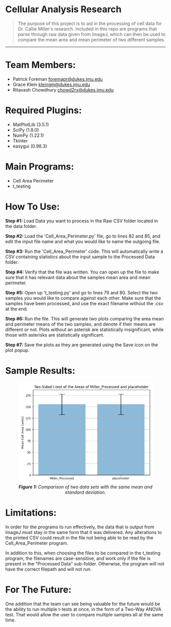 # Cellular Analysis Research
> The purpose of this project is to aid in the processing
> of cell data for Dr. Callie Miller's research. Included
> in this repo are programs that parse through raw data
> given from ImageJ, which can then be used to compare the
> mean area and mean perimeter of two different samples.
<hr>

# <a name="team-members"></a>Team Members:
* Patrick Foreman <foremapr@dukes.jmu.edu>
* Grace Klein <kleingm@dukes.jmu.edu>
* Ritavash Chowdhury <chowd2rx@dukes.jmu.edu>

# <a name="required-plugins"></a>Required Plugins:
* MatPlotLib (3.5.1)
* SciPy (1.8.0)
* NumPy (1.22.1)
* Tkinter
* easygui (0.98.3)

# <a name="main-programs"></a>Main Programs:
* Cell Area Perimeter
* t_testing

# <a name="how-to-use:"></a>How To Use:
<p> <strong> Step #1: </strong> Load Data you want to process in the Raw CSV
folder located in the data folder. </p>

<p> <strong> Step #2: </strong> Load the 'Cell_Area_Perimeter.py' file, go to
lines 82 and 85, and edit the input file name and what you
would like to name the outgoing file.</p>

<p> <strong> Step #3: </strong> Run the 'Cell_Area_Perimeter' code. This will
automatically write a CSV containing statistics about the
input sample to the Processed Data folder. </p>

<p> <strong> Step #4: </strong> Verify that the file was written. You can open
up the file to make sure that it has relevant data about the
samples mean area and mean perimeter.</p>

<p> <strong> Step #5: </strong> Open up 't_testing.py' and go to lines 79 and
80. Select the two samples you would like to compare against
each other. Make sure that the samples have been processed,
and use the exact filename without the .csv at the end.</p>

<p> <strong> Step #6: </strong> Run the file. This will generate two plots 
comparing the area mean and perimeter means of the two 
samples, and denote if their means are different or not.
Plots without an asterisk are statistically insignificant,
while those with asterisks are statistically significant.</p>

<p> <strong> Step #7: </strong> Save the plots as they are 
generated using the Save icon on the plot popup.</p>

# <a name="sample-results:"></a>Sample Results:

<figure>
    <img src="./Saved Images/same_same.png"
         alt="Comparison">
    <figcaption> <center> <em> <strong> Figure 1: 
</strong> Comparison of two data sets with the same mean and
standard deviation. </em> </center> </figcaption>
</figure>

# <a name="limitations:"></a>Limitations:
In order for the programs to run effectively, the data
that is output from ImageJ must stay in the same form 
that it was delivered. Any alterations to the printed CSV
could result in the file not being able to be read by the
Cell_Area_Perimeter program. <br>

In addition to this, when choosing the files to be
compared in the t_testing program, the filenames are
case-sensitive, and work only if the file is present in
the "Processed Data" sub-folder. Otherwise, the program
will not have the correct filepath and will not run.

# <a name="for-the-future:"></a>For The Future:
One addition that the team can see being valuable for the
future would be the ability to run multiple t-tests at
once, in the form of a Two-Way ANOVA test. That would 
allow the user to compare multiple samples all at the 
same time. 
